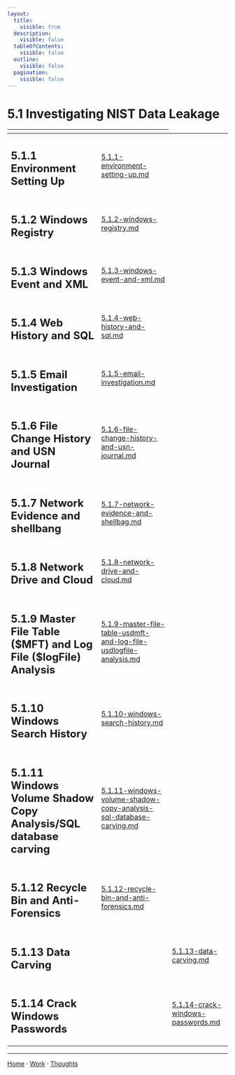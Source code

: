 ```yaml
---
layout:
  title:
    visible: true
  description:
    visible: false
  tableOfContents:
    visible: false
  outline:
    visible: false
  pagination:
    visible: false
---
```


# 5.1 Investigating NIST Data Leakage

<table data-view="cards">
  <thead>
    <tr>
      <th></th>
      <th data-hidden data-card-target data-type="content-ref"></th>
    </tr>
  </thead>
  <tbody>
    <tr>
      <td><h2>5.1.1 Environment Setting Up</h2></td>
      <td><a href="5.1.1-environment-setting-up.md">5.1.1-environment-setting-up.md</a></td>
    </tr>
    <tr>
      <td><h2>5.1.2 Windows Registry</h2></td>
      <td><a href="5.1.2-windows-registry.md">5.1.2-windows-registry.md</a></td>
    </tr>
    <tr>
      <td><h2>5.1.3 Windows Event and XML</h2></td>
      <td><a href="5.1.3-windows-event-and-xml.md">5.1.3-windows-event-and-xml.md</a></td>
    </tr>
    <tr>
      <td><h2>5.1.4 Web History and SQL</h2></td>
      <td><a href="5.1.4-web-history-and-sql.md">5.1.4-web-history-and-sql.md</a></td>
    </tr>
    <tr>
      <td><h2>5.1.5 Email Investigation</h2></td>
      <td><a href="5.1.5-email-investigation.md">5.1.5-email-investigation.md</a></td>
    </tr>
    <tr>
      <td><h2>5.1.6 File Change History and USN Journal</h2></td>
      <td><a href="5.1.6-file-change-history-and-usn-journal.md">5.1.6-file-change-history-and-usn-journal.md</a></td>
    </tr>
    <tr>
      <td><h2>5.1.7 Network Evidence and shellbang</h2></td>
      <td><a href="5.1.7-network-evidence-and-shellbag.md">5.1.7-network-evidence-and-shellbag.md</a></td>
    </tr>
    <tr>
      <td><h2>5.1.8 Network Drive and Cloud</h2></td>
      <td><a href="5.1.8-network-drive-and-cloud.md">5.1.8-network-drive-and-cloud.md</a></td>
    </tr>
    <tr>
      <td><h2>5.1.9 Master File Table ($MFT) and Log File ($logFile) Analysis</h2></td>
      <td><a href="5.1.9-master-file-table-usdmft-and-log-file-usdlogfile-analysis.md">5.1.9-master-file-table-usdmft-and-log-file-usdlogfile-analysis.md</a></td>
    </tr>
    <tr>
      <td><h2>5.1.10 Windows Search History</h2></td>
      <td><a href="5.1.10-windows-search-history.md">5.1.10-windows-search-history.md</a></td>
    </tr>
    <tr>
      <td><h2>5.1.11 Windows Volume Shadow Copy Analysis/SQL database carving</h2></td>
      <td><a href="5.1.11-windows-volume-shadow-copy-analysis-sql-database-carving.md">5.1.11-windows-volume-shadow-copy-analysis-sql-database-carving.md</a></td>
    </tr>
    <tr>
      <td><h2>5.1.12 Recycle Bin and Anti-Forensics</h2></td>
      <td><a href="5.1.12-recycle-bin-and-anti-forensics.md">5.1.12-recycle-bin-and-anti-forensics.md</a></td>
    </tr>
    <tr>
      <td><h2>5.1.13 Data Carving</h2></td><td></td>
      <td><a href="5.1.13-data-carving.md">5.1.13-data-carving.md</a></td>
    </tr>
    <tr>
      <td><h2>5.1.14 Crack Windows Passwords</h2></td><td></td>
      <td><a href="5.1.14-crack-windows-passwords.md">5.1.14-crack-windows-passwords.md</a></td>
    </tr>
  </tbody>
</table>

***

[Home](https://sophiecchen.gitbook.io/sophie-chen) ⋅ [Work](https://sophiecchen.gitbook.io/sophie-chen/work) ⋅ [Thoughts](https://sophiecchen.gitbook.io/sophie-chen/thoughts)